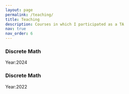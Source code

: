 ```yaml
---
layout: page
permalink: /teaching/
title: Teaching
description: Courses in which I participated as a TA
nav: true
nav_order: 6
---
```


### Discrete Math

  Year:2024
  
### Discrete Math
  
  Year:2022
